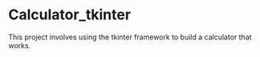 # Calculator_tkinter
This project involves using the tkinter framework to build a calculator that works.
